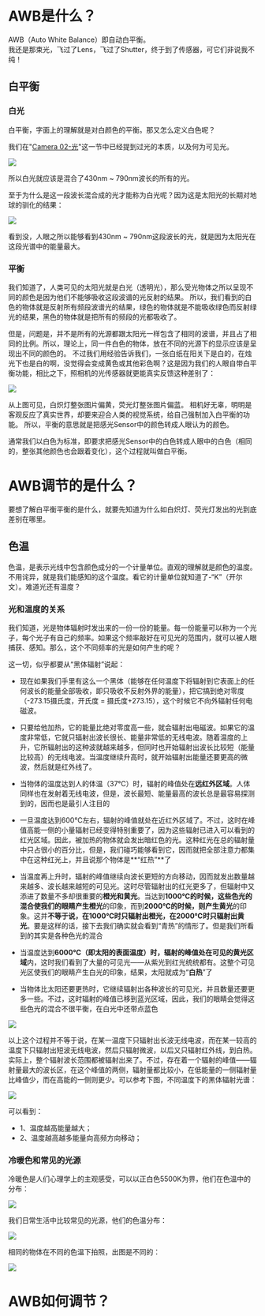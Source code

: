 # AWB是什么？

AWB（Auto White Balance）即自动白平衡。</br>
我还是那束光，飞过了Lens，飞过了Shutter，终于到了传感器，可它们非说我不纯！

## 白平衡

### 白光

白平衡，字面上的理解就是对白颜色的平衡。那又怎么定义白色呢？

我们在"[Camera 02-光](https://github.com/lowkeyway/Embedded/blob/master/Software/Driver/Camera/Camera%2002-%E5%85%89.md)"这一节中已经提到过光的本质，以及何为可见光。

<img src="https://github.com/lowkeyway/Embedded/blob/master/Software/Driver/Pic/Camera/Camera%20%E5%85%89%E6%98%AF%E4%BB%80%E4%B9%88.jpg">

所以白光就应该是混合了430nm ~ 790nm波长的所有的光。

至于为什么是这一段波长混合成的光才能称为白光呢？因为这是太阳光的长期对地球的驯化的结果：

<img src="https://github.com/lowkeyway/Embedded/blob/master/Software/Driver/Pic/Camera/Camera%2005-AWB%20%E5%A4%AA%E9%98%B3%E5%85%89%E7%9A%84%E5%85%89%E8%B0%B1.png">

看到没，人眼之所以能够看到430nm ~ 790nm这段波长的光，就是因为太阳光在这段光谱中的能量最大。

### 平衡

我们知道了，人类可见的太阳光就是白光（透明光），那么受光物体之所以呈现不同的颜色是因为他们不能够吸收这段波谱的光反射的结果。
所以，我们看到的白色的物体就是反射所有频段波谱光的结果，绿色的物体就是不能吸收绿色而反射绿光的结果，黑色的物体就是把所有的频段的光都吸收了。

但是，问题是，并不是所有的光源都跟太阳光一样包含了相同的波谱，并且占了相同的比例。所以，理论上，同一件白色的物体，放在不同的光源下的显示应该是呈现出不同的颜色的。
不过我们用经验告诉我们，一张白纸在阳关下是白的，在烛光下也是白的啊，没觉得会变成黄色或其他彩色啊？这是因为我们的人眼自带白平衡功能，相比之下，照相机的光传感器就更能真实反馈这种差别了：

<img src="https://github.com/lowkeyway/Embedded/blob/master/Software/Driver/Pic/Camera/Camera%2005-AWB%20%E7%99%BD%E5%B9%B3%E8%A1%A1%20%E5%90%8C%E4%B8%80%E7%89%A9%E4%BD%93%E5%9C%A8%E4%B8%8D%E5%90%8C%E5%85%89%E7%BA%BF%E4%B8%8B%E7%9A%84%E9%A2%9C%E8%89%B2.png">

从上图可见，白炽灯整张图片偏黄，荧光灯整张图片偏蓝。
相机好无辜，明明是客观反应了真实世界，却要来迎合人类的视觉系统，给自己强制加入白平衡的功能。
所以，平衡的意思就是把感光Sensor中的颜色转成人眼认为的颜色。

通常我们以白色为标准，即要求把感光Sensor中的白色转成人眼中的白色（相同的，整张其他颜色也会跟着变化），这个过程就叫做白平衡。


# AWB调节的是什么？

要想了解白平衡平衡的是什么，就要先知道为什么如白炽灯、荧光灯发出的光到底差别在哪里。

## 色温

色温，是表示光线中包含颜色成分的一个计量单位。直观的理解就是颜色的温度。不用诧异，就是我们能感知的这个温度。看它的计量单位就知道了-“K”（开尔文）。难道光还有温度？

### 光和温度的关系

我们知道，光是物体辐射时发出来的一份一份的能量。每一份能量可以称为一个光子，每个光子有自己的频率。如果这个频率敲好在可见光的范围内，就可以被人眼捕获、感知。那么，这个不同频率的光是如何产生的呢？

这一切，似乎都要从“黑体辐射”说起：

+ 现在如果我们手里有这么一个黑体（能够在任何温度下将辐射到它表面上的任何波长的能量全部吸收，即只吸收不反射外界的能量），把它搞到绝对零度（-273.15摄氏度，开氏度 = 摄氏度+273.15），这个时候它不向外辐射任何电磁波。

+ 只要给他加热，它的能量比绝对零度高一些，就会辐射出电磁波。如果它的温度非常低，它就只辐射出波长很长、能量非常低的无线电波。随着温度的上升，它所辐射出的这种波就越来越多，但同时也开始辐射出波长比较短（能量比较高）的无线电波。当温度继续升高时，就开始辐射出能量还要更高的微波，然后就是红外线了。


+ 当物体的温度达到人的体温（37℃）时，辐射的峰值处在**远红外区域**。人体同样也在发射着无线电波，但是，波长最短、能量最高的波长总是最容易探测到的，因而也是最引人注目的

+ 一旦温度达到600℃左右，辐射的峰值就处在近红外区域了。不过，这时在峰值高能一侧的小量辐射已经变得特别重要了，因为这些辐射已进入可以看到的红光区域。因此，被加热的物体就会发出暗红色的光。这种红光在总的辐射量中只占很小的百分比，但是，我们碰巧能够看到它，因而就把全部注意力都集中在这种红光上，并且说那个物体是**“红热”**了

+ 当温度再上升时，辐射的峰值继续向波长更短的方向移动，因而就发出数量越来越多、波长越来越短的可见光。这时尽管辐射出的红光更多了，但辐射中又添进了数量不多却很重要的**橙光和黄光**。当达到**1000℃**的时候，这些色光的混合使我们的眼睛产生**橙光**的印象，而到**2000℃**的时候，则产生**黄光**的印象。这并**不等于说，在1000℃时只辐射出橙光，在2000℃时只辐射出黄光**。要是这样的话，接下去我们确实就会看到“青热”的情形了。但是我们所看到的其实是各种色光的混合

+ 当温度达到**6000℃（即太阳的表面温度）**时，辐射的峰值处在可见的**黄光区域**内，这时我们看到了大量的可见光——从紫光到红光统统都有。这整个可见光区使我们的眼睛产生白光的印象，结果，太阳就成为“**白热**”了

+ 当物体比太阳还要更热时，它继续辐射出各种波长的可见光，并且数量还要更多一些。不过，这时辐射的峰值已移到蓝光区域，因此，我们的眼睛会觉得这些色光的混合不很平衡，在白光中还带点蓝色

<img src="https://github.com/lowkeyway/Embedded/blob/master/Software/Driver/Pic/Camera/Camera%2005-AWB%20%E9%BB%91%E4%BD%93%E5%8A%A0%E7%83%AD.png">

以上这个过程并不等于说，在某一温度下只辐射出长波无线电波，而在某一较高的温度下只辐射出短波无线电波，然后只辐射微波，以后又只辐射红外线，到白热。
实际上，整个辐射波长范围都被辐射出来了。不过，存在着一个辐射的峰值——辐射量最大的波长区，在这个峰值的两侧，辐射量都比较小，在低能量的一侧辐射量比峰值少，而在高能的一侧则更少。可以参考下图，不同温度下的黑体辐射光谱：

<img src="https://github.com/lowkeyway/Embedded/blob/master/Software/Driver/Pic/Camera/Camera%2005-AWB%20%E9%BB%91%E4%BD%93%E8%BE%90%E5%B0%84.png">

可以看到：
+ 1、温度越高能量越大；
+ 2、温度越高越多能量向高频方向移动；

### 冷暖色和常见的光源

冷暖色是人们心理学上的主观感受，可以以正白色5500K为界，他们在色温中的分布：

<img src="https://github.com/lowkeyway/Embedded/blob/master/Software/Driver/Pic/Camera/Camera%2005-AWB%20%E8%89%B2%E6%B8%A9%E5%86%B7%E6%9A%96%E8%89%B2.png">

我们日常生活中比较常见的光源，他们的色温分布：

<img src="https://github.com/lowkeyway/Embedded/blob/master/Software/Driver/Pic/Camera/Camera%2005-AWB%20%E5%B8%B8%E5%BB%BA%E5%85%89%E7%9A%84%E8%89%B2%E6%B8%A9.jpg">


相同的物体在不同的色温下拍照，出图是不同的：

<img src="https://github.com/lowkeyway/Embedded/blob/master/Software/Driver/Pic/Camera/Camera%2005-AWB%20%E7%9B%B8%E5%90%8C%E7%89%A9%E4%BD%93%E5%9C%A8%E4%B8%8D%E5%90%8C%E8%89%B2%E6%B8%A9%E4%B8%8B%E7%9A%84%E6%88%90%E5%83%8F.jpg">


# AWB如何调节？

